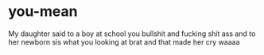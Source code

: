 # you-mean
My daughter said to a boy at school you bullshit and fucking shit ass and to her newborn sis what you looking at brat and that made her cry waaaa
